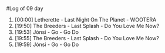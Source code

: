 #Log of 09 day

1. [00:00] Letherette - Last Night On The Planet - WOOTERA
1. [19:50] The Breeders - Last Splash - Do You Love Me Now?
1. [19:53] Jónsi - Go - Go Do
1. [19:55] The Breeders - Last Splash - Do You Love Me Now?
1. [19:59] Jónsi - Go - Go Do
